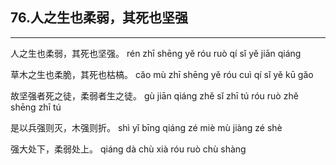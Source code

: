 ## 76.人之生也柔弱，其死也坚强
---


<ruby><rbc><rb> 人之生也柔弱，其死也坚强。 </rb></rbc>
  <rtc><rt>rén zhī shēng yě róu ruò qí sǐ yě jiān qiáng</rt></rtc>
</ruby>

<ruby><rbc><rb> 草木之生也柔脆，其死也枯槁。 </rb></rbc>
  <rtc><rt>cǎo mù zhī shēng yě róu cuì qí sǐ yě kū gǎo</rt></rtc>
</ruby>

<ruby><rbc><rb> 故坚强者死之徒，柔弱者生之徒。 </rb></rbc>
  <rtc><rt>gù jiān qiáng zhě sǐ zhī tú róu ruò zhě shēng zhī tú</rt></rtc>
</ruby>

<ruby><rbc><rb> 是以兵强则灭，木强则折。 </rb></rbc>
  <rtc><rt>shì yǐ bīng qiáng zé miè mù jiàng zé shè</rt></rtc>
</ruby>

<ruby><rbc><rb> 强大处下，柔弱处上。 </rb></rbc>
  <rtc><rt>qiáng dà chù xià róu ruò chù shàng</rt></rtc>
</ruby>

<ruby><rbc><rb>  </rb></rbc>
  <rtc><rt></rt></rtc>
</ruby>

